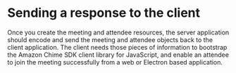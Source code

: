 # Sending a response to the client<a name="send-response-to-client"></a>

Once you create the meeting and attendee resources, the server application should encode and send the meeting and attendee objects back to the client application\. The client needs those pieces of information to bootstrap the Amazon Chime SDK client library for JavaScript, and enable an attendee to join the meeting successfully from a web or Electron based application\.